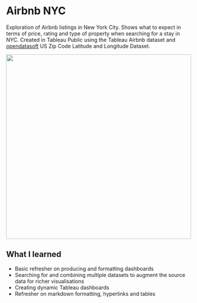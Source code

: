 # Airbnb NYC

Exploration of Airbnb listings in New York City. Shows what to expect in terms of price, rating and type of property when searching for a stay in NYC. Created in Tableau Public using the Tableau Airbnb dataset and [opendatasoft](https://public.opendatasoft.com/explore/dataset/us-zip-code-latitude-and-longitude/export/) US Zip Code Latitude and Longitude Dataset.

<img src = "https://i.postimg.cc/ydFcHFRq/NYC-Airbnb.png" width = "500"> 


## What I learned

- Basic refresher on producing and formatting dashboards 
- Searching for and combining multiple datasets to augment the source data for richer visualisations
- Creating dynamic Tableau dashboards
- Refresher on markdown formatting, hyperlinks and tables